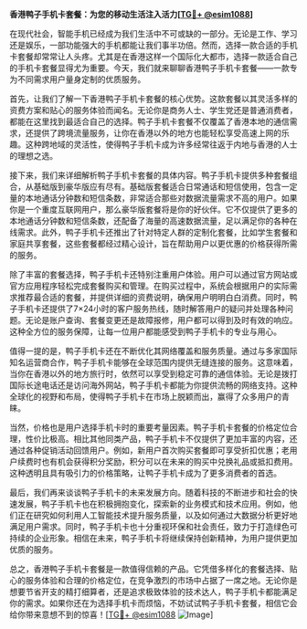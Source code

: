 **香港鸭子手机卡套餐：为您的移动生活注入活力[[TG💪+ @esim1088](https://t.me/s/esim1088)]**

在现代社会，智能手机已经成为我们生活中不可或缺的一部分。无论是工作、学习还是娱乐，一部功能强大的手机都能让我们事半功倍。然而，选择一款合适的手机卡套餐却常常让人头疼。尤其是在香港这样一个国际化大都市，选择一款适合自己的手机卡套餐显得尤为重要。今天，我们就来聊聊香港鸭子手机卡套餐——一款专为不同需求用户量身定制的优质服务。

首先，让我们了解一下香港鸭子手机卡套餐的核心优势。这款套餐以其灵活多样的资费方案和贴心的服务体验而闻名。无论你是商务人士、学生党还是普通消费者，都能在这里找到最适合自己的选择。鸭子手机卡套餐不仅覆盖了香港本地的通信需求，还提供了跨境流量服务，让你在香港以外的地方也能轻松享受高速上网的乐趣。这种跨地域的灵活性，使得鸭子手机卡成为许多经常往返于内地与香港的人士的理想之选。

接下来，我们来详细解析鸭子手机卡套餐的具体内容。鸭子手机卡提供多种套餐组合，从基础版到豪华版应有尽有。基础版套餐适合日常通话和短信使用，包含一定量的本地通话分钟数和短信条数，非常适合那些对数据流量需求不高的用户。如果你是一个重度互联网用户，那么豪华版套餐将是你的好伙伴。它不仅提供了更多的本地通话分钟数和短信条数，还配备了海量的高速数据流量，足以满足你的各种在线需求。此外，鸭子手机卡还推出了针对特定人群的定制化套餐，比如学生套餐和家庭共享套餐，这些套餐都经过精心设计，旨在帮助用户以更优惠的价格获得所需的服务。

除了丰富的套餐选择，鸭子手机卡还特别注重用户体验。用户可以通过官方网站或官方应用程序轻松完成套餐购买和管理。在购买过程中，系统会根据用户的实际需求推荐最合适的套餐，并提供详细的资费说明，确保用户明明白白消费。同时，鸭子手机卡还提供了7×24小时的客户服务热线，随时解答用户的疑问并处理各种问题。无论是账户查询、套餐变更还是故障报修，用户都可以得到及时有效的响应。这种全方位的服务保障，让每一位用户都能感受到鸭子手机卡的专业与用心。

值得一提的是，鸭子手机卡还在不断优化其网络覆盖和服务质量。通过与多家国际知名运营商合作，鸭子手机卡能够在全球范围内提供无缝连接的服务。这意味着，当你在香港以外的地方旅行时，依然可以享受到稳定可靠的通信体验。无论是拨打国际长途电话还是访问海外网站，鸭子手机卡都能为你提供流畅的网络支持。这种全球化的视野和布局，使得鸭子手机卡在市场上脱颖而出，赢得了众多用户的青睐。

当然，价格也是用户选择手机卡时的重要考量因素。鸭子手机卡套餐的价格定位合理，性价比极高。相比其他同类产品，鸭子手机卡不仅提供了更加丰富的内容，还通过各种促销活动回馈用户。例如，新用户首次购买套餐即可享受折扣优惠；老用户续费时也有机会获得积分奖励，积分可以在未来的购买中兑换礼品或抵扣费用。这种透明且具有吸引力的价格策略，让鸭子手机卡成为了更多消费者的首选。

最后，我们再来谈谈鸭子手机卡的未来发展方向。随着科技的不断进步和社会的快速发展，鸭子手机卡也在积极拥抱变化，探索新的业务模式和技术应用。例如，他们正在研究如何利用人工智能技术提升服务质量，以及如何通过大数据分析更好地满足用户需求。同时，鸭子手机卡也十分重视环保和社会责任，致力于打造绿色可持续的企业形象。相信在未来，鸭子手机卡将继续保持创新精神，为用户提供更加优质的服务。

总之，香港鸭子手机卡套餐是一款值得信赖的产品。它凭借多样化的套餐选择、贴心的服务体验和合理的价格定位，在竞争激烈的市场中占据了一席之地。无论你是想要节省开支的精打细算者，还是追求极致体验的技术达人，鸭子手机卡都能满足你的需求。如果你还在为选择手机卡而烦恼，不妨试试鸭子手机卡套餐，相信它会给你带来意想不到的惊喜！[[TG💪+ @esim1088](https://t.me/s/esim1088) ![Image](https://i.postimg.cc/4NQfJmqS/Snipaste-2025-05-13-00-14-12.png)]